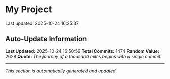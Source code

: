 # My Project


Last updated: 2025-10-24 16:25:37









































































































































































































































































































































































































































































































































































































































































































































































































































































































































































































































































































































































































































































































































































































































































































































































































































































































































































































































































































































## Auto-Update Information

**Last Updated:** 2025-10-24 16:50:59
**Total Commits:** 1474
**Random Value:** 2628
**Quote:** _The journey of a thousand miles begins with a single commit._

---
_This section is automatically generated and updated._